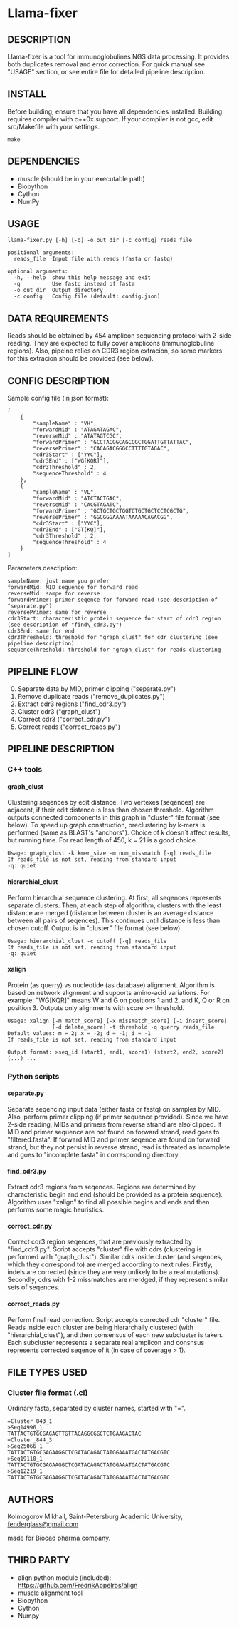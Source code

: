 Llama-fixer
===========

DESCRIPTION
-----------

Llama-fixer is a tool for immunoglobulines NGS data processing.
It provides both duplicates removal and error correction. For quick
manual see "USAGE" section, or see entire file for detailed pipeline
description.


INSTALL
-------

Before building, ensure that you have all dependencies installed.
Building requires compiler with c++0x support. If your compiler is not
gcc, edit src/Makefile with your settings.

    make

DEPENDENCIES
------------

* muscle (should be in your executable path)
* Biopython
* Cython
* NumPy

USAGE
-----

    llama-fixer.py [-h] [-q] -o out_dir [-c config] reads_file

    positional arguments:
      reads_file  Input file with reads (fasta or fastq)

    optional arguments:
      -h, --help  show this help message and exit
      -q          Use fastq instead of fasta
      -o out_dir  Output directory
      -c config   Config file (default: config.json)


DATA REQUIREMENTS
-----------------

Reads should be obtained by 454 amplicon sequencing protocol with 2-side
reading. They are expected to fully cover amplicons (immunoglobuline regions).
Also, pipelne relies on CDR3 region extracion, so some markers for this
extracion should be provided (see below).


CONFIG DESCRIPTION
------------------

Sample config file (in json format):

    [
        {
            "sampleName" : "VH",
            "forwardMid" : "ATAGATAGAC", 
            "reverseMid" : "ATATAGTCGC",
            "forwardPrimer" : "GCCTACGGCAGCCGCTGGATTGTTATTAC",
            "reversePrimer" : "CACAGACGGGCCTTTTGTAGAC",
            "cdr3Start" : ["YYC"],
            "cdr3End" : ["WG[KQR]"],
            "cdr3Threshold" : 2,
            "sequenceThreshold" : 4 
        },
        {
            "sampleName" : "VL",
            "forwardMid" : "ATCTACTGAC", 
            "reverseMid" : "CACGTAGATC",
            "forwardPrimer" : "GCTGCTGCTGGTCTGCTGCTCCTCGCTG", 
            "reversePrimer" : "GGCGGGAAAATAAAAACAGACGG",
            "cdr3Start" : ["YYC"],
            "cdr3End" : ["GT[KQ]"],
            "cdr3Threshold" : 2,
            "sequenceThreshold" : 4 
        }
    ]

Parameters desctiption:

    sampleName: just name you prefer
    forwardMid: MID sequence for forward read
    reverseMid: sampe for reverse
    forwardPrimer: primer seqence for forward read (see description of "separate.py")
    reversePrimer: same for reverse
    cdr3Start: characteristic protein sequence for start of cdr3 region (see description of "find\_cdr3.py")
    cdr3End: same for end
    cdr3Threshold: threshold for "graph_clust" for cdr clustering (see pipeline description)
    sequenceThreshold: threshold for "graph_clust" for reads clustering


PIPELINE FLOW
-------------

0. Separate data by MID, primer clipping ("separate.py")
1. Remove duplicate reads ("remove\_duplicates.py")
2. Extract cdr3 regions ("find\_cdr3.py")
3. Cluster cdr3 ("graph\_clust")
4. Correct cdr3 ("correct\_cdr.py")
5. Correct reads ("correct\_reads.py")


PIPELINE DESCRIPTION
--------------------

### C++ tools

#### graph\_clust

Clustering seqences by edit distance. Two vertexes (seqences) are adjacent, if their
edit distance is less than chosen threshold. Algorithm outputs connected components
in this graph in "cluster" file format (see below). To speed up graph construction, 
preclustering by k-mers is performed (same as BLAST's "anchors"). Choice of k doesn`t 
affect results, but running time. For read length of 450, k = 21 is a good choice.

    Usage: graph_clust -k kmer_size -m num_missmatch [-q] reads_file
    If reads_file is not set, reading from standard input
    -q: quiet

#### hierarchial\_clust

Perform hierarchial sequence clustering. At first, all seqences represents separate
clusters. Then, at each step of algorithm, clusters with the least distance are merged 
(distance between cluster is an average distance between all pairs of seqences).
This continues until distance is less than chosen cutoff. Output is in "cluster"
file format (see below).

    Usage: hierarchial_clust -c cutoff [-q] reads_file
    If reads_file is not set, reading from standard input
    -q: quiet

#### xalign

Protein (as querry) vs nucleotide (as database) alignment. Algorithm is based on
network alignment and supports amino-acid variations. For example: "WG[KQR]" means
W and G on positions 1 and 2, and K, Q or R on position 3. Outputs only alignments
with score >= threshold.

    Usage: xalign [-m match_score] [-x missmatch_score] [-i insert_score]
                  [-d delete_score] -t threshold -q querry reads_file
    Default values: m = 2; x = -2; d = -1; i = -1
    If reads_file is not set, reading from standard input

    Output format: >seq_id (start1, end1, score1) (start2, end2, score2) (...) ...


### Python scripts

#### separate.py

Separate seqencing input data (either fasta or fastq) on samples by MID. Also, perform
primer clipping (if primer sequence provided). Since we have 2-side reading, MIDs
and primers from reverse strand are also clipped. If MID and primer sequence are
not found on forward strand, read goes to "filtered.fasta". If forward MID and 
primer seqence are found on forward strand, but they not persist in reverse strand, 
read is threated as incomplete and goes to "incomplete.fasta" in corresponding 
directory.

#### find\_cdr3.py

Extract cdr3 regions from seqences. Regions are determined by characteristic begin
and end (should be provided as a protein sequence). Algorithm uses "xalign" to find
all possible begins and ends and then performs some magic heuristics.

#### correct\_cdr.py

Correct cdr3 region seqences, that are previously extracted by "find\_cdr3.py". Script
accepts "cluster" file with cdrs (clustering is performed with "graph\_clust"). Similar 
cdrs inside cluster (and seqences, which they correspond to) are merged according to 
next rules: Firstly, indels are corrected (since they are very unlikely to be a real
mutations). Secondly, cdrs with 1-2 missmatches are merdged, if they represent
similar sets of seqences.

#### correct\_reads.py

Perform final read correction. Script accepts corrected cdr "cluster" file. Reads inside
each cluster are being hierarchally clustered (with "hierarchial\_clust"), and then
consensus of each new subcluster is taken. Each subcluster represents a separate real
amplicon and consnsus represents corrected seqence of it (in case of coverage > 1).


FILE TYPES USED
---------------

### Cluster file format (.cl)

Ordinary fasta, separated by cluster names, started with "=".

    =Cluster_843_1
    >Seq14996_1
    TATTACTGTGCGAGAGTTGTTACAGGCGGCTCTGAAGACTAC
    =Cluster_844_3
    >Seq25066_1
    TATTACTGTGCGAGAAGGCTCGATACAGACTATGGAAATGACTATGACGTC
    >Seq19110_1
    TATTACTGTGCGAGAAGGCTCGATACAGACTATGGAAATGACTATGACGTC
    >Seq12219_1
    TATTACTGTGCGAGAAGGCTCGATACAGACTATGGAAATGACTATGACGTC


AUTHORS
-------

Kolmogorov Mikhail, Saint-Petersburg Academic University, fenderglass@gmail.com

made for Biocad pharma company.

THIRD PARTY
-----------

* align python module (included): https://github.com/FredrikAppelros/align
* muscle alignment tool
* Biopython
* Cython
* Numpy
